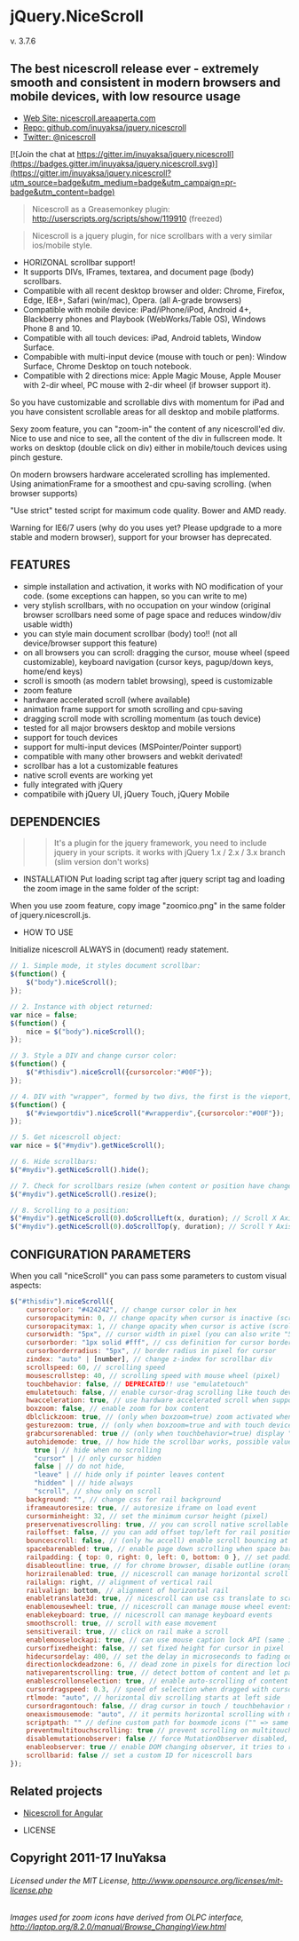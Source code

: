 # jQuery.NiceScroll
v. 3.7.6

## The best nicescroll release ever - extremely smooth and consistent in modern browsers and mobile devices, with low resource usage

 - [Web Site: nicescroll.areaaperta.com](https://nicescroll.areaaperta.com)
 - [Repo: github.com/inuyaksa/jquery.nicescroll](https://github.com/inuyaksa/jquery.nicescroll)
 - [Twitter: @nicescroll](https://twitter.com/nicescroll)

 [![Join the chat at https://gitter.im/inuyaksa/jquery.nicescroll](https://badges.gitter.im/inuyaksa/jquery.nicescroll.svg)](https://gitter.im/inuyaksa/jquery.nicescroll?utm_source=badge&utm_medium=badge&utm_campaign=pr-badge&utm_content=badge)

> Nicescroll as a Greasemonkey plugin: http://userscripts.org/scripts/show/119910 (freezed)


> Nicescroll is a jquery plugin, for nice scrollbars with a very similar ios/mobile style.

  - HORIZONAL scrollbar support!
  - It supports DIVs, IFrames, textarea, and document page (body) scrollbars.
  - Compatible with all recent desktop browser and older: Chrome, Firefox, Edge, IE8+, Safari (win/mac), Opera. (all A-grade browsers)
  - Compatible with mobile device: iPad/iPhone/iPod, Android 4+, Blackberry phones and Playbook (WebWorks/Table OS), Windows Phone 8 and 10.
  - Compatible with all touch devices: iPad, Android tablets, Window Surface.
  - Compabible with multi-input device (mouse with touch or pen): Window Surface, Chrome Desktop on touch notebook.
  - Compatible with 2 directions mice: Apple Magic Mouse, Apple Mouser with 2-dir wheel, PC mouse with 2-dir wheel (if browser support it).

So you have customizable and scrollable divs with momentum for iPad and you have consistent scrollable areas for all desktop and mobile platforms.

Sexy zoom feature, you can "zoom-in" the content of any nicescroll'ed div.
Nice to use and nice to see, all the content of the div in fullscreen mode.
It works on desktop (double click on div) either in mobile/touch devices using pinch gesture.

On modern browsers hardware accelerated scrolling has implemented.
Using animationFrame for a smoothest and cpu-saving scrolling. (when browser supports)

"Use strict" tested script for maximum code quality.
Bower and AMD ready.

Warning for IE6/7 users (why do you uses yet? Please updgrade to a more stable and modern browser), support for your browser has deprecated.


## FEATURES

- simple installation and activation, it works with NO modification of your code. (some exceptions can happen, so you can write to me)
- very stylish scrollbars, with no occupation on your window (original browser scrollbars need some of page space and reduces window/div usable width)
- you can style main document scrollbar (body) too!! (not all device/browser support this feature)
- on all browsers you can scroll: dragging the cursor, mouse wheel (speed customizable), keyboard navigation (cursor keys, pagup/down keys, home/end keys)
- scroll is smooth (as modern tablet browsing), speed is customizable
- zoom feature
- hardware accelerated scroll (where available)
- animation frame support for smoth scrolling and cpu-saving
- dragging scroll mode with scrolling momentum (as touch device)
- tested for all major browsers desktop and mobile versions
- support for touch devices
- support for multi-input devices (MSPointer/Pointer support)
- compatible with many other browsers and webkit derivated!
- scrollbar has a lot a customizable features
- native scroll events are working yet
- fully integrated with jQuery
- compatibile with jQuery UI, jQuery Touch, jQuery Mobile


## DEPENDENCIES
>> It's a plugin for the jquery framework, you need to include jquery in your scripts.
>> it works with jQuery 1.x / 2.x / 3.x branch (slim version don't works)


* INSTALLATION
Put loading script tag after jquery script tag and loading the zoom image in the same folder of the script:

<script src="jquery.nicescroll.js"></script>

When you use zoom feature, copy image "zoomico.png" in the same folder of jquery.nicescroll.js.


* HOW TO USE

Initialize nicescroll ALWAYS in (document) ready statement.
```javascript
// 1. Simple mode, it styles document scrollbar:
$(function() {  
    $("body").niceScroll();
});

// 2. Instance with object returned:
var nice = false;
$(function() {  
    nice = $("body").niceScroll();
});

// 3. Style a DIV and change cursor color:
$(function() {  
    $("#thisdiv").niceScroll({cursorcolor:"#00F"});
});

// 4. DIV with "wrapper", formed by two divs, the first is the vieport, the latter is the content:
$(function() {
    $("#viewportdiv").niceScroll("#wrapperdiv",{cursorcolor:"#00F"});
});

// 5. Get nicescroll object:
var nice = $("#mydiv").getNiceScroll();

// 6. Hide scrollbars:
$("#mydiv").getNiceScroll().hide();

// 7. Check for scrollbars resize (when content or position have changed):
$("#mydiv").getNiceScroll().resize();

// 8. Scrolling to a position:
$("#mydiv").getNiceScroll(0).doScrollLeft(x, duration); // Scroll X Axis
$("#mydiv").getNiceScroll(0).doScrollTop(y, duration); // Scroll Y Axis
```

## CONFIGURATION PARAMETERS
When you call "niceScroll" you can pass some parameters to custom visual aspects:

```javascript
$("#thisdiv").niceScroll({
    cursorcolor: "#424242", // change cursor color in hex
    cursoropacitymin: 0, // change opacity when cursor is inactive (scrollabar "hidden" state), range from 1 to 0
    cursoropacitymax: 1, // change opacity when cursor is active (scrollabar "visible" state), range from 1 to 0
    cursorwidth: "5px", // cursor width in pixel (you can also write "5px")
    cursorborder: "1px solid #fff", // css definition for cursor border
    cursorborderradius: "5px", // border radius in pixel for cursor
    zindex: "auto" | [number], // change z-index for scrollbar div
    scrollspeed: 60, // scrolling speed
    mousescrollstep: 40, // scrolling speed with mouse wheel (pixel)
    touchbehavior: false, // DEPRECATED!! use "emulatetouch"
    emulatetouch: false, // enable cursor-drag scrolling like touch devices in desktop computer
    hwacceleration: true, // use hardware accelerated scroll when supported
    boxzoom: false, // enable zoom for box content
    dblclickzoom: true, // (only when boxzoom=true) zoom activated when double click on box
    gesturezoom: true, // (only when boxzoom=true and with touch devices) zoom activated when pinch out/in on box
    grabcursorenabled: true // (only when touchbehavior=true) display "grab" icon
    autohidemode: true, // how hide the scrollbar works, possible values: 
      true | // hide when no scrolling
      "cursor" | // only cursor hidden
      false | // do not hide,
      "leave" | // hide only if pointer leaves content
      "hidden" | // hide always
      "scroll", // show only on scroll          
    background: "", // change css for rail background
    iframeautoresize: true, // autoresize iframe on load event
    cursorminheight: 32, // set the minimum cursor height (pixel)
    preservenativescrolling: true, // you can scroll native scrollable areas with mouse, bubbling mouse wheel event
    railoffset: false, // you can add offset top/left for rail position
    bouncescroll: false, // (only hw accell) enable scroll bouncing at the end of content as mobile-like 
    spacebarenabled: true, // enable page down scrolling when space bar has pressed
    railpadding: { top: 0, right: 0, left: 0, bottom: 0 }, // set padding for rail bar
    disableoutline: true, // for chrome browser, disable outline (orange highlight) when selecting a div with nicescroll
    horizrailenabled: true, // nicescroll can manage horizontal scroll
    railalign: right, // alignment of vertical rail
    railvalign: bottom, // alignment of horizontal rail
    enabletranslate3d: true, // nicescroll can use css translate to scroll content
    enablemousewheel: true, // nicescroll can manage mouse wheel events
    enablekeyboard: true, // nicescroll can manage keyboard events
    smoothscroll: true, // scroll with ease movement
    sensitiverail: true, // click on rail make a scroll
    enablemouselockapi: true, // can use mouse caption lock API (same issue on object dragging)
    cursorfixedheight: false, // set fixed height for cursor in pixel
    hidecursordelay: 400, // set the delay in microseconds to fading out scrollbars
    directionlockdeadzone: 6, // dead zone in pixels for direction lock activation
    nativeparentscrolling: true, // detect bottom of content and let parent to scroll, as native scroll does
    enablescrollonselection: true, // enable auto-scrolling of content when selection text
    cursordragspeed: 0.3, // speed of selection when dragged with cursor
    rtlmode: "auto", // horizontal div scrolling starts at left side
    cursordragontouch: false, // drag cursor in touch / touchbehavior mode also
    oneaxismousemode: "auto", // it permits horizontal scrolling with mousewheel on horizontal only content, if false (vertical-only) mousewheel don't scroll horizontally, if value is auto detects two-axis mouse
    scriptpath: "" // define custom path for boxmode icons ("" => same script path)
    preventmultitouchscrolling: true // prevent scrolling on multitouch events
    disablemutationobserver: false // force MutationObserver disabled,
    enableobserver: true // enable DOM changing observer, it tries to resize/hide/show when parent or content div had changed
    scrollbarid: false // set a custom ID for nicescroll bars 
});
```

Related projects
----------------

* [Nicescroll for Angular](https://github.com/tushariscoolster/angular-nicescroll)

* LICENSE

## Copyright 2011-17 InuYaksa

###### Licensed under the MIT License, http://www.opensource.org/licenses/mit-license.php

###### Images used for zoom icons have derived from OLPC interface, http://laptop.org/8.2.0/manual/Browse_ChangingView.html
